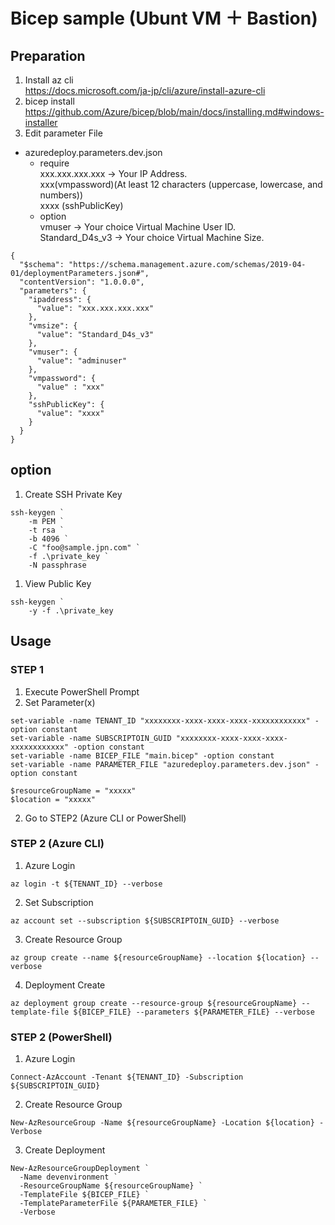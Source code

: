 # Bicep sample (Ubunt VM ＋ Bastion)

## Preparation
1. Install az cli  
https://docs.microsoft.com/ja-jp/cli/azure/install-azure-cli
1. bicep install
https://github.com/Azure/bicep/blob/main/docs/installing.md#windows-installer
1. Edit parameter File
- azuredeploy.parameters.dev.json</br>
  - require</br>
  xxx.xxx.xxx.xxx -> Your IP Address.</br>
  xxx(vmpassword)(At least 12 characters (uppercase, lowercase, and numbers)) </br>
  xxxx (sshPublicKey) </br>
  - option</br>
  vmuser -> Your choice Virtual Machine User ID.</br>
  Standard_D4s_v3 -> Your choice Virtual Machine Size. </br>
```
{
  "$schema": "https://schema.management.azure.com/schemas/2019-04-01/deploymentParameters.json#",
  "contentVersion": "1.0.0.0",
  "parameters": {
    "ipaddress": {
      "value": "xxx.xxx.xxx.xxx"
    },
    "vmsize": {
      "value": "Standard_D4s_v3"
    },
    "vmuser": {
      "value": "adminuser"
    },    
    "vmpassword": {
      "value" : "xxx"
    },
    "sshPublicKey": {
      "value": "xxxx"
    }
  }
}
```
## option
1. Create SSH Private Key
```
ssh-keygen `
    -m PEM `
    -t rsa `
    -b 4096 `
    -C "foo@sample.jpn.com" `
    -f .\private_key `
    -N passphrase
```
1. View Public Key
```
ssh-keygen `
    -y -f .\private_key
```

## Usage
### STEP 1
1. Execute PowerShell Prompt
1. Set Parameter(x)

```
set-variable -name TENANT_ID "xxxxxxxx-xxxx-xxxx-xxxx-xxxxxxxxxxxx" -option constant
set-variable -name SUBSCRIPTOIN_GUID "xxxxxxxx-xxxx-xxxx-xxxx-xxxxxxxxxxxx" -option constant
set-variable -name BICEP_FILE "main.bicep" -option constant
set-variable -name PARAMETER_FILE "azuredeploy.parameters.dev.json" -option constant

$resourceGroupName = "xxxxx"
$location = "xxxxx"
```

2. Go to STEP2 (Azure CLI or PowerShell)


### STEP 2 (Azure CLI)
1. Azure Login
```
az login -t ${TENANT_ID} --verbose
```
2. Set Subscription
```
az account set --subscription ${SUBSCRIPTOIN_GUID} --verbose
```
3. Create Resource Group  
```
az group create --name ${resourceGroupName} --location ${location} --verbose
```
4. Deployment Create  
```
az deployment group create --resource-group ${resourceGroupName} --template-file ${BICEP_FILE} --parameters ${PARAMETER_FILE} --verbose
```

### STEP 2 (PowerShell)
1. Azure Login
```
Connect-AzAccount -Tenant ${TENANT_ID} -Subscription ${SUBSCRIPTOIN_GUID}
```
2. Create Resource Group  
```
New-AzResourceGroup -Name ${resourceGroupName} -Location ${location} -Verbose
```
3. Create Deployment
```
New-AzResourceGroupDeployment `
  -Name devenvironment `
  -ResourceGroupName ${resourceGroupName} `
  -TemplateFile ${BICEP_FILE} `
  -TemplateParameterFile ${PARAMETER_FILE} `
  -Verbose
```
